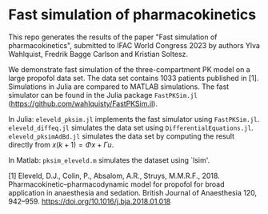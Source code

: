 # Fast simulation of pharmacokinetics

This repo generates the results of the paper "Fast simulation of pharmacokinetics", submitted to IFAC World Congress 2023 by authors Ylva Wahlquist, Fredrik Bagge Carlson and Kristian Soltesz.

We demonstrate fast simulation of the three-compartment PK model on a large propofol data set.
The data set contains 1033 patients published in [1]. Simulations in Julia are compared to MATLAB simulations. The fast simulator can be found in the Julia package `FastPKSim.jl` (https://github.com/wahlquisty/FastPKSim.jl).

In Julia:
`eleveld_pksim.jl` implements the fast simulator using `FastPKSim.jl`.
`eleveld_diffeq.jl` simulates the data set using `DifferentialEquations.jl`.
`eleveld_pksimAdBd.jl` simulates the data set by computing the result directly from $x(k+1) = \Phi x + \Gamma u$.

In Matlab:
`pksim_eleveld.m` simulates the dataset using `lsim'.


[1] Eleveld, D.J., Colin, P., Absalom, A.R., Struys, M.M.R.F., 2018. Pharmacokinetic–pharmacodynamic model for propofol for broad application in anaesthesia and sedation. British Journal of Anaesthesia 120, 942–959. https://doi.org/10.1016/j.bja.2018.01.018



